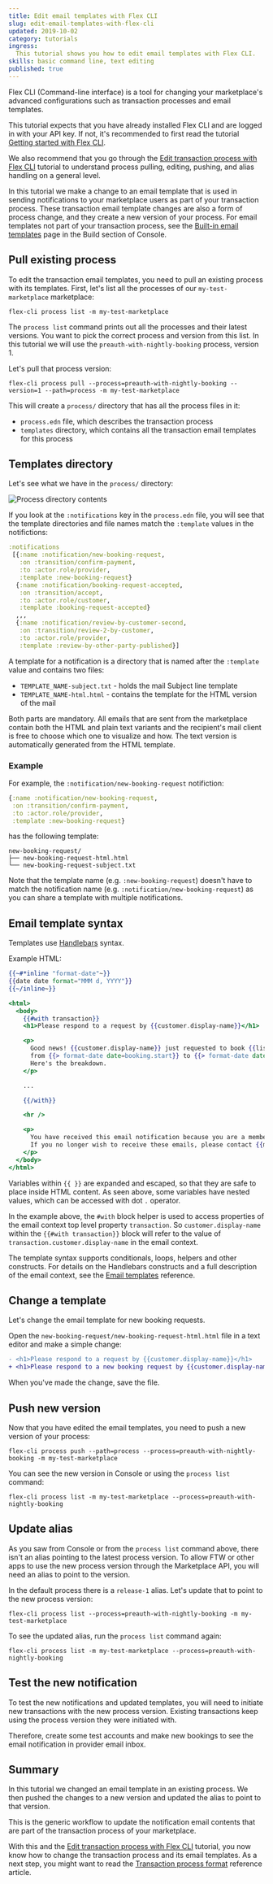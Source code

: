 ```yaml
---
title: Edit email templates with Flex CLI
slug: edit-email-templates-with-flex-cli
updated: 2019-10-02
category: tutorials
ingress:
  This tutorial shows you how to edit email templates with Flex CLI.
skills: basic command line, text editing
published: true
---
```


Flex CLI (Command-line interface) is a tool for changing your
marketplace's advanced configurations such as transaction processes and
email templates.

This tutorial expects that you have already installed Flex CLI and are
logged in with your API key. If not, it's recommended to first read the
tutorial
[Getting started with Flex CLI](/tutorials/getting-started-with-flex-cli/).

We also recommend that you go through the
[Edit transaction process with Flex CLI](/tutorials/edit-transaction-process-with-flex-cli/)
tutorial to understand process pulling, editing, pushing, and alias
handling on a general level.

In this tutorial we make a change to an email template that is used in
sending notifications to your marketplace users as part of your
transaction process. These transaction email template changes are also a
form of process change, and they create a new version of your process.
For email templates not part of your transaction process, see the
[Built-in email templates](https://flex-console.sharetribe.com/email-templates)
page in the Build section of Console.

## Pull existing process

To edit the transaction email templates, you need to pull an existing
process with its templates. First, let's list all the processes of our
`my-test-marketplace` marketplace:

```
flex-cli process list -m my-test-marketplace
```

The `process list` command prints out all the processes and their latest
versions. You want to pick the correct process and version from this
list. In this tutorial we will use the `preauth-with-nightly-booking`
process, version 1.

Let's pull that process version:

```
flex-cli process pull --process=preauth-with-nightly-booking --version=1 --path=process -m my-test-marketplace
```

This will create a `process/` directory that has all the process files
in it:

- `process.edn` file, which describes the transaction process
- `templates` directory, which contains all the transaction email
  templates for this process

## Templates directory

Let's see what we have in the `process/` directory:

![Process directory contents](./process-dir.png)

If you look at the `:notifications` key in the `process.edn` file, you
will see that the template directories and file names match the
`:template` values in the notifictions:

```clojure
:notifications
 [{:name :notification/new-booking-request,
   :on :transition/confirm-payment,
   :to :actor.role/provider,
   :template :new-booking-request}
  {:name :notification/booking-request-accepted,
   :on :transition/accept,
   :to :actor.role/customer,
   :template :booking-request-accepted}
  ,,,
  {:name :notification/review-by-customer-second,
   :on :transition/review-2-by-customer,
   :to :actor.role/provider,
   :template :review-by-other-party-published}]
```

A template for a notification is a directory that is named after the
`:template` value and contains two files:

- `TEMPLATE_NAME-subject.txt` - holds the mail Subject line template
- `TEMPLATE_NAME-html.html` - contains the template for the HTML version
  of the mail

Both parts are mandatory. All emails that are sent from the marketplace
contain both the HTML and plain text variants and the recipient's mail
client is free to choose which one to visualize and how. The text
version is automatically generated from the HTML template.

### Example

For example, the `:notification/new-booking-request` notifiction:

```clojure
{:name :notification/new-booking-request,
 :on :transition/confirm-payment,
 :to :actor.role/provider,
 :template :new-booking-request}
```

has the following template:

```
new-booking-request/
├── new-booking-request-html.html
└── new-booking-request-subject.txt
```

Note that the template name (e.g. `:new-booking-request`) doesn't have
to match the notification name (e.g.
`:notification/new-booking-request`) as you can share a template with
multiple notifications.

## Email template syntax

Templates use [Handlebars](http://handlebarsjs.com/) syntax.

Example HTML:

```handlebars
{{~#*inline "format-date"~}}
{{date date format="MMM d, YYYY"}}
{{~/inline~}}

<html>
  <body>
    {{#with transaction}}
    <h1>Please respond to a request by {{customer.display-name}}</h1>

    <p>
      Good news! {{customer.display-name}} just requested to book {{listing.title}}
      from {{> format-date date=booking.start}} to {{> format-date date=booking.end}}.
      Here's the breakdown.
    </p>

    ...

    {{/with}}

    <hr />

    <p>
      You have received this email notification because you are a member of {{marketplace.name}}.
      If you no longer wish to receive these emails, please contact {{marketplace.name}} team.
    </p>
  </body>
</html>

```

Variables within `{{ }}` are expanded and escaped, so that they are safe
to place inside HTML content. As seen above, some variables have nested
values, which can be accessed with dot `.` operator.

In the example above, the `#with` block helper is used to access properties of
the email context top level property `transaction`. So `customer.display-name`
within the `{{#with transaction}}` block will refer to the value of
`transaction.customer.display-name` in the email context.

The template syntax supports conditionals, loops, helpers and other constructs.
For details on the Handlebars constructs and a full description of the email
context, see the [Email templates](/references/email-templates/) reference.

## Change a template

Let's change the email template for new booking requests.

Open the `new-booking-request/new-booking-request-html.html` file in a
text editor and make a simple change:

```diff
- <h1>Please respond to a request by {{customer.display-name}}</h1>
+ <h1>Please respond to a new booking request by {{customer.display-name}}</h1>
```

When you've made the change, save the file.

## Push new version

Now that you have edited the email templates, you need to push a new
version of your process:

```
flex-cli process push --path=process --process=preauth-with-nightly-booking -m my-test-marketplace
```

You can see the new version in Console or using the `process list`
command:

```
flex-cli process list -m my-test-marketplace --process=preauth-with-nightly-booking
```

## Update alias

As you saw from Console or from the `process list` command above, there
isn't an alias pointing to the latest process version. To allow FTW or
other apps to use the new process version through the Marketplace API,
you will need an alias to point to the version.

In the default process there is a `release-1` alias. Let's update that
to point to the new process version:

```
flex-cli process list --process=preauth-with-nightly-booking -m my-test-marketplace
```

To see the updated alias, run the `process list` command again:

```
flex-cli process list -m my-test-marketplace --process=preauth-with-nightly-booking
```

## Test the new notification

To test the new notifications and updated templates, you will need to
initiate new transactions with the new process version. Existing
transactions keep using the process version they were initiated with.

Therefore, create some test accounts and make new bookings to see the
email notification in provider email inbox.

## Summary

In this tutorial we changed an email template in an existing process. We
then pushed the changes to a new version and updated the alias to point
to that version.

This is the generic workflow to update the notification email contents
that are part of the transaction process of your marketplace.

With this and the
[Edit transaction process with Flex CLI](/tutorials/edit-transaction-process-with-flex-cli/)
tutorial, you now know how to change the transaction process and its
email templates. As a next step, you might want to read the
[Transaction process format](/references/transaction-process-format/)
reference article.
